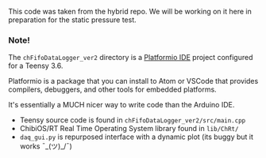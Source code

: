 This code was taken from the hybrid repo. We will be working on it here in preparation for the static pressure test.

### Note!

The `chFifoDataLogger_ver2` directory is a
[Platformio IDE](https://platformio.org/) project configured for a Teensy 3.6.

Platformio is a package that you can install to Atom or VSCode that provides
compilers, debuggers, and other tools for embedded platforms.

It's essentially a MUCH nicer way to write code than the Arduino IDE.

- Teensy source code is found in `chFifoDataLogger_ver2/src/main.cpp`
- ChibiOS/RT Real Time Operating System library found in `lib/ChRt/`
- `daq_gui.py` is repurposed interface with a dynamic plot
(its buggy but it works ¯\_(ツ)_/¯)
